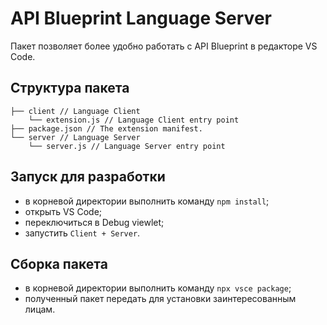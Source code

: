 # API Blueprint Language Server

Пакет позволяет более удобно работать с API Blueprint в редакторе VS Code.

## Структура пакета

```
├── client // Language Client
    └── extension.js // Language Client entry point
├── package.json // The extension manifest.
└── server // Language Server
    └── server.js // Language Server entry point
```

## Запуск для разработки

* в корневой директории выполнить команду `npm install`;
* открыть VS Code;
* переключиться в Debug viewlet;
* запустить `Client + Server`.

## Сборка пакета

* в корневой директории выполнить команду `npx vsce package`;
* полученный пакет передать для установки заинтересованным лицам.
